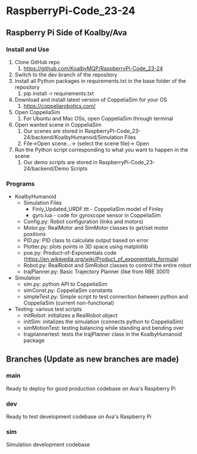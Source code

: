 # RaspberryPi-Code_23-24
## Raspberry Pi Side of Koalby/Ava

### Install and Use
1. Clone GitHub repo
    1. https://github.com/KoalbyMQP/RaspberryPi-Code_23-24
2. Switch to the dev branch of the repository
3. Install all Python packages in requirements.txt in the base folder of the repository
    1. pip install -r requirements.txt
4. Download and install latest version of CoppeliaSim for your OS
    1. https://coppeliarobotics.com/
5. Open CoppeliaSim
    1. For Ubuntu and Mac OSs, open CoppeliaSim through terminal
6. Open wanted scene in CoppeliaSim
    1. Our scenes are stored in RaspberryPi-Code_23-24/backend/KoalbyHumanoid/Simulation Files
    2. File→Open scene...→ (select the scene file)→ Open
7. Run the Python script corresponding to what you want to happen in the scene
    1. Our demo scripts are stored in RaspberryPi-Code_23-24/backend/Demo Scripts

### Programs
- KoalbyHumanoid
  - Simulation Files
    - Finly_Updated_URDF.ttt - CoppeliaSim model of Finley
    - gyro.lua - code for gyroscope sensor in CoppeliaSim
  - Config.py: Robot configuration (links and motors)
  - Motor.py: RealMotor and SimMotor classes to get/set motor positions
  - PID.py: PID class to calculate output based on error
  - Plotter.py: plots points in 3D space using matplotlib
  - poe.py: Product-of-Exponentials code (https://en.wikipedia.org/wiki/Product_of_exponentials_formula)
  - Robot.py: RealRobot and SimRobot classes to control the entire robot
  - trajPlanner.py: Basic Trajectory Planner (like from RBE 3001)
- Simulation
  - sim.py: python API to CoppeliaSim
  - simConst.py: CoppeliaSim constants
  - simpleTest.py: Simple script to test connection between python and CoppeliaSim (current non-functional)
- Testing: various test scripts
  - initRobot: initializes a RealRobot object
  - initSim: initalizes the simulation (connects python to CoppeliaSim)
  - simMotionTest: testing balancing while standing and bending over
  - trajplannertest: tests the trajPlanner class in the KoalbyHumanoid package

## Branches (Update as new branches are made)
### main
Ready to deploy for good production codebase on Ava's Raspberry Pi
### dev
Ready to test development codebase on Ava's Raspberry Pi
### sim
Simulation development codebase
